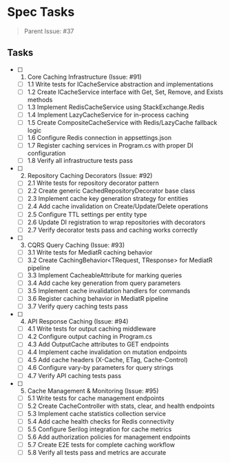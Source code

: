 # Spec Tasks

> Parent Issue: #37

## Tasks

- [ ] 1. Core Caching Infrastructure (Issue: #91)
  - [ ] 1.1 Write tests for ICacheService abstraction and implementations
  - [ ] 1.2 Create ICacheService interface with Get, Set, Remove, and Exists methods
  - [ ] 1.3 Implement RedisCacheService using StackExchange.Redis
  - [ ] 1.4 Implement LazyCacheService for in-process caching
  - [ ] 1.5 Create CompositeCacheService with Redis/LazyCache fallback logic
  - [ ] 1.6 Configure Redis connection in appsettings.json
  - [ ] 1.7 Register caching services in Program.cs with proper DI configuration
  - [ ] 1.8 Verify all infrastructure tests pass

- [ ] 2. Repository Caching Decorators (Issue: #92)
  - [ ] 2.1 Write tests for repository decorator pattern
  - [ ] 2.2 Create generic CachedRepositoryDecorator<T> base class
  - [ ] 2.3 Implement cache key generation strategy for entities
  - [ ] 2.4 Add cache invalidation on Create/Update/Delete operations
  - [ ] 2.5 Configure TTL settings per entity type
  - [ ] 2.6 Update DI registration to wrap repositories with decorators
  - [ ] 2.7 Verify decorator tests pass and caching works correctly

- [ ] 3. CQRS Query Caching (Issue: #93)
  - [ ] 3.1 Write tests for MediatR caching behavior
  - [ ] 3.2 Create CachingBehavior<TRequest, TResponse> for MediatR pipeline
  - [ ] 3.3 Implement CacheableAttribute for marking queries
  - [ ] 3.4 Add cache key generation from query parameters
  - [ ] 3.5 Implement cache invalidation handlers for commands
  - [ ] 3.6 Register caching behavior in MediatR pipeline
  - [ ] 3.7 Verify query caching tests pass

- [ ] 4. API Response Caching (Issue: #94)
  - [ ] 4.1 Write tests for output caching middleware
  - [ ] 4.2 Configure output caching in Program.cs
  - [ ] 4.3 Add OutputCache attributes to GET endpoints
  - [ ] 4.4 Implement cache invalidation on mutation endpoints
  - [ ] 4.5 Add cache headers (X-Cache, ETag, Cache-Control)
  - [ ] 4.6 Configure vary-by parameters for query strings
  - [ ] 4.7 Verify API caching tests pass

- [ ] 5. Cache Management & Monitoring (Issue: #95)
  - [ ] 5.1 Write tests for cache management endpoints
  - [ ] 5.2 Create CacheController with stats, clear, and health endpoints
  - [ ] 5.3 Implement cache statistics collection service
  - [ ] 5.4 Add cache health checks for Redis connectivity
  - [ ] 5.5 Configure Serilog integration for cache metrics
  - [ ] 5.6 Add authorization policies for management endpoints
  - [ ] 5.7 Create E2E tests for complete caching workflow
  - [ ] 5.8 Verify all tests pass and metrics are accurate